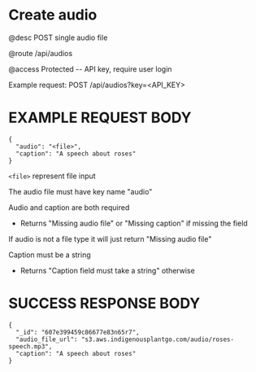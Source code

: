 # Create audio
@desc POST single audio file

@route /api/audios

@access Protected -- API key, require user login

Example request: POST /api/audios?key=<API_KEY>

# EXAMPLE REQUEST BODY
```
{
  "audio": "<file>",
  "caption": "A speech about roses"
}
```

`<file>` represent file input

The audio file must have key name "audio"

Audio and caption are both required
- Returns "Missing audio file" or "Missing caption" if missing the field

If audio is not a file type it will just return "Missing audio file"

Caption must be a string
- Returns "Caption field must take a string" otherwise

# SUCCESS RESPONSE BODY
```
{
  "_id": "607e399459c86677e83n65r7",
  "audio_file_url": "s3.aws.indigenousplantgo.com/audio/roses-speech.mp3",
  "caption": "A speech about roses"
}
```

